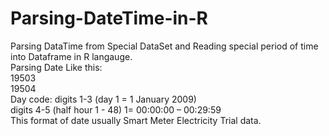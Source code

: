 # Parsing-DateTime-in-R
Parsing DataTime from Special DataSet and Reading special period of time into Dataframe in R langauge.
<br>Parsing Date Like this: 
<br>19503
<br>19504
<br>Day code: digits 1-3 (day 1 = 1 January 2009)
<br>digits 4-5 (half hour 1 - 48) 1= 00:00:00 – 00:29:59
<br>This format of date usually Smart Meter Electricity Trial data.
